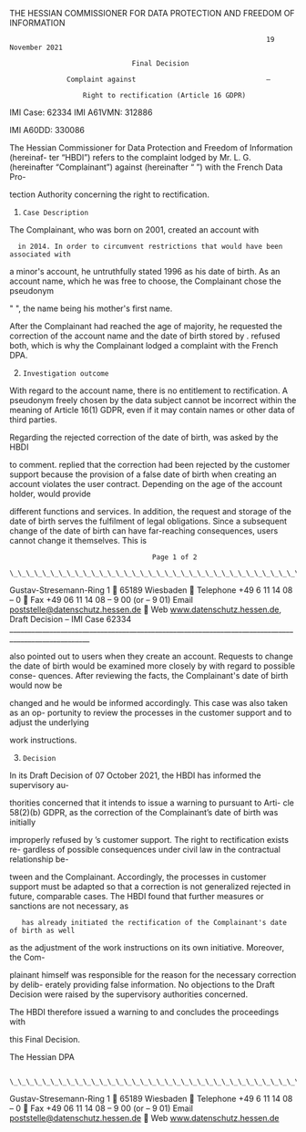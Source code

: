 THE HESSIAN COMMISSIONER
                              FOR DATA PROTECTION AND FREEDOM OF INFORMATION

                                                                   19 November 2021

                                  Final Decision

                  Complaint against                                –

                      Right to rectification (Article 16 GDPR)

IMI Case:           62334
IMI A61VMN:         312886

IMI A60DD:          330086

The Hessian Commissioner for Data Protection and Freedom of Information (hereinaf-
ter “HBDI”) refers to the complaint lodged by Mr. L. G. (hereinafter “Complainant”)
against                             (hereinafter “        ”) with the French Data Pro-

tection Authority concerning the right to rectification.

1.     Case Description
The Complainant, who was born on                   2001, created an account with

      in 2014. In order to circumvent restrictions that would have been associated with
a minor's account, he untruthfully stated              1996 as his date of birth. As an
account name, which he was free to choose, the Complainant chose the pseudonym

"              ", the name           being his mother's first name.

After the Complainant had reached the age of majority, he requested the correction of
the account name and the date of birth stored by             .          refused both,
which is why the Complainant lodged a complaint with the French DPA.

2.     Investigation outcome

With regard to the account name, there is no entitlement to rectification. A pseudonym
freely chosen by the data subject cannot be incorrect within the meaning of Article
16(1) GDPR, even if it may contain names or other data of third parties.

Regarding the rejected correction of the date of birth,        was asked by the HBDI

to comment.            replied that the correction had been rejected by the customer
support because the provision of a false date of birth when creating an account violates
the user contract. Depending on the age of the account holder,          would provide

different functions and services. In addition, the request and storage of the date of birth
serves the fulfilment of legal obligations. Since a subsequent change of the date of
birth can have far-reaching consequences, users cannot change it themselves. This is

                                       Page 1 of 2
            \_\_\_\_\_\_\_\_\_\_\_\_\_\_\_\_\_\_\_\_\_\_\_\_\_\_\_\_\_\_\_\_\_\_\_\_\_\_\_\_\_\_\_\_\_\_\_\_\_\_\_\_\_\_\_\_\_\_\_\_\_\_\_\_\_\_\_\_\_\_\_\_\_\_\_\_\_\_\_\_\_\_\_\_\_\_\_\_\_\_\_\_\_\_\_\_\_\_\_\_
   Gustav-Stresemann-Ring 1  65189 Wiesbaden  Telephone +49 6 11 14 08 – 0  Fax +49 06 11 14 08 – 9 00 (or – 9 01)
                 Email poststelle@datenschutz.hessen.de  Web www.datenschutz.hessen.de,                                 Draft Decision – IMI Case 62334
            \_\_\_\_\_\_\_\_\_\_\_\_\_\_\_\_\_\_\_\_\_\_\_\_\_\_\_\_\_\_\_\_\_\_\_\_\_\_\_\_\_\_\_\_\_\_\_\_\_\_\_\_\_\_\_\_\_\_\_\_\_\_\_\_\_\_\_\_\_\_\_\_\_\_\_\_\_\_\_\_\_\_\_\_\_\_\_\_\_\_\_\_\_\_\_\_\_\_\_\_

also pointed out to users when they create an account. Requests to change the date
of birth would be examined more closely by               with regard to possible conse-
quences. After reviewing the facts, the Complainant's date of birth would now be

changed and he would be informed accordingly. This case was also taken as an op-
portunity to review the processes in the customer support and to adjust the underlying

work instructions.

3.     Decision
In its Draft Decision of 07 October 2021, the HBDI has informed the supervisory au-

thorities concerned that it intends to issue a warning to               pursuant to Arti-
cle 58(2)(b) GDPR, as the correction of the Complainant’s date of birth was initially

improperly refused by            ’s customer support. The right to rectification exists re-
gardless of possible consequences under civil law in the contractual relationship be-

tween            and the Complainant. Accordingly, the processes in customer support
must be adapted so that a correction is not generalized rejected in future, comparable
cases. The HBDI found that further measures or sanctions are not necessary, as

       has already initiated the rectification of the Complainant's date of birth as well
as the adjustment of the work instructions on its own initiative. Moreover, the Com-

plainant himself was responsible for the reason for the necessary correction by delib-
erately providing false information. No objections to the Draft Decision were raised by
the supervisory authorities concerned.

The HBDI therefore issued a warning to              and concludes the proceedings with

this Final Decision.

The Hessian DPA

            \_\_\_\_\_\_\_\_\_\_\_\_\_\_\_\_\_\_\_\_\_\_\_\_\_\_\_\_\_\_\_\_\_\_\_\_\_\_\_\_\_\_\_\_\_\_\_\_\_\_\_\_\_\_\_\_\_\_\_\_\_\_\_\_\_\_\_\_\_\_\_\_\_\_\_\_\_\_\_\_\_\_\_\_\_\_\_\_\_\_\_\_\_\_\_\_\_\_\_\_

   Gustav-Stresemann-Ring 1  65189 Wiesbaden  Telephone +49 6 11 14 08 – 0  Fax +49 06 11 14 08 – 9 00 (or – 9 01)
                  Email poststelle@datenschutz.hessen.de  Web www.datenschutz.hessen.de

